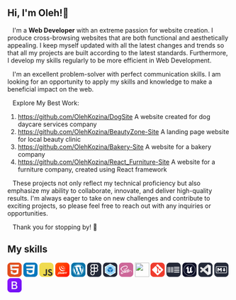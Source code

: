 ## Hi, I'm Oleh!👋

&nbsp;&nbsp;&nbsp;I'm a **Web Developer** with an extreme passion for website creation. I produce cross-browsing websites that are both functional and aesthetically appealing. I keep myself updated with all the latest changes and trends so that all my projects are built according to the latest standards. Furthermore, I develop my skills regularly to be more efficient in  Web Development.

&nbsp;&nbsp;&nbsp;I'm an excellent problem-solver with perfect communication skills. I am looking for an opportunity to apply my skills and knowledge to make a beneficial impact on the web.

&nbsp;&nbsp;&nbsp;Explore My Best Work:
1. https://github.com/OlehKozina/DogSite A website created for dog daycare services company
2. https://github.com/OlehKozina/BeautyZone-Site A landing page website for local beauty clinic
3. https://github.com/OlehKozina/Bakery-Site A website for a bakery company
4. https://github.com/OlehKozina/React_Furniture-Site A website for a furniture company, created using React framework


&nbsp;&nbsp;&nbsp;These projects not only reflect my technical proficiency but also emphasize my ability to collaborate, innovate, and deliver high-quality results. I'm always eager to take on new challenges and contribute to exciting projects, so please feel free to reach out with any inquiries or opportunities.

&nbsp;&nbsp;&nbsp;Thank you for stopping by! 🚀






## My skills
<img width="32" height="32" src="https://github.com/tandpfun/skill-icons/blob/main/icons/HTML.svg" alt="" /> <img width="32" height="32" src="https://github.com/tandpfun/skill-icons/blob/main/icons/CSS.svg" alt="" /> <img width="32" height="32" src="https://github.com/tandpfun/skill-icons/blob/main/icons/JavaScript.svg" alt="" /> <img width="32" height="32" src="https://github.com/tandpfun/skill-icons/blob/main/icons/JQuery.svg" alt="" /> <img width="32" height="32" src="https://github.com/tandpfun/skill-icons/blob/main/icons/Wordpress.svg" alt="" /> <img width="32" height="32" src="https://github.com/tandpfun/skill-icons/blob/main/icons/Figma-Dark.svg" alt="" /> <img width="32" height="32" src="https://github.com/tandpfun/skill-icons/blob/main/icons/Webpack-Dark.svg" alt="" /> <img width="32" height="32" src="https://github.com/tandpfun/skill-icons/blob/main/icons/Sass.svg" alt="" /> <img width="32" height="32" src="https://github.com/tandpfun/skill-icons/blob/main/icons/Npm-Dark.svg" alt="" /> <img width="32" height="32" src="https://github.com/tandpfun/skill-icons/blob/main/icons/Git.svg" alt="" /> <img width="32" height="32" src="https://github.com/tandpfun/skill-icons/blob/main/icons/Ableton-Dark.svg" alt="" /> <img width="32" height="32" src="https://github.com/tandpfun/skill-icons/blob/main/icons/UnrealEngine.svg" alt="" /> <img width="32" height="32" src="https://github.com/tandpfun/skill-icons/blob/main/icons/VSCode-Dark.svg" alt="" /> <img width="32" height="32" src="https://github.com/tandpfun/skill-icons/blob/main/icons/Markdown-Dark.svg" alt="" /> <img width="32" height="32" src="https://github.com/tandpfun/skill-icons/blob/main/icons/Bootstrap.svg" alt="" /> 




















